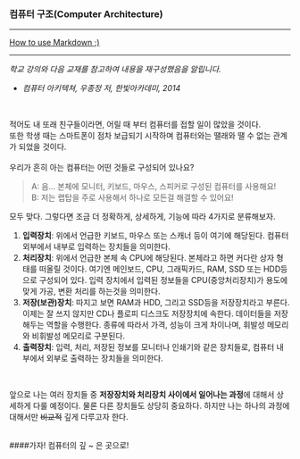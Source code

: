 ### 컴퓨터 구조(Computer Architecture)<br>
-------------
[How to use Markdown ;)](https://heropy.blog/2017/09/30/markdown/)   

-------------
*학교 강의와 다음 교재를 참고하여 내용을 재구성했음을 알립니다.*
- *컴퓨터 아키텍쳐, 우종정 저, 한빛아카데미, 2014*
<br>

적어도 내 또래 친구들이라면, 어릴 때 부터 컴퓨터를 접할 일이 많았을 것이다.  
또한 학생 때는 스마트폰이 점차 보급되기 시작하며 컴퓨터와는 땔래와 땔 수 없는 관계가 되었을 것이다.   
<br>
우리가 흔히 아는 컴퓨터는 어떤 것들로 구성되어 있나요?  
> A: 음... 본체에 모니터, 키보드, 마우스, 스피커로 구성된 컴퓨터를 사용해요!<br>
> B: 저는 랩탑을 주로 사용해서 하나로 모든걸 해결할 수 있어요!<br>


모두 맞다. 그렇다면 조금 더 정확하게, 상세하게, 기능에 따라 4가지로 분류해보자.
1. **입력장치**: 위에서 언급한 키보드, 마우스 또는 스캐너 등이 여기에 해당된다. 컴퓨터 외부에서 내부로 입력하는 장치들을 의미한다.
2. **처리장치**: 위에서 언급한 본체 속 CPU에 해당된다. 본체라고 하면 커다란 상자 형태를 떠올릴 것이다. 여기엔 메인보드, CPU, 그래픽카드, RAM, SSD 또는 HDD등으로 구성되어 있다. 입력 장치에서 입력된 정보들을 CPU(중앙처리장치)가 용도에 맞게 가공, 변환 처리를 하는것을 의미한다.
3. **저장(보관)장치**: 따지고 보면 RAM과 HDD, 그리고 SSD등을 저장장치라고 부른다. 이제는 잘 쓰지 않지만 CD나 플로피 디스크도 저장장치에 속한다. 데이터들을 저장해두는 역할을 수행한다. 종류에 따라서 가격, 성능이 크게 차이나며, 휘발성 메모리와 비휘발성 메모리로 구분된다.
4. **출력장치**: 입력, 처리, 저장된 정보를 모니터나 인쇄기와 같은 장치들로, 컴퓨터 내부에서 외부로 출력하는 장치들을 의미한다.
<br>

앞으로 나는 여러 장치들 중 **저장장치와 처리장치 사이에서 일어나는 과정**에 대해서 상세하게 다룰 예정이다. 물론 다른 장치들도 상당히 중요하다. 하지만 나는 하나의 과정에 대해서만 ~~비교적~~ 깊게 다루고자 한다.
<br>
<br>

####가자! 컴퓨터의 깊 ~ 은 곳으로!